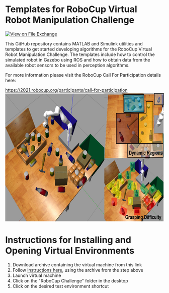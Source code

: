 # Templates for RoboCup Virtual Robot Manipulation Challenge
<!-- This is the "Title of the contribution" that was approved during the Community Contribution Review Process --> 

[![View <File Exchange Title> on File Exchange](https://www.mathworks.com/matlabcentral/images/matlab-file-exchange.svg)](https://www.mathworks.com/matlabcentral/fileexchange/####-file-exchange-title)  
<!-- Add this icon to the README if this repo also appears on File Exchange via the "Connect to GitHub" feature --> 

This GitHub repository contains MATLAB and Simulink utilities and templates to get started developing algorithms for the RoboCup Virtual Robot Manipulation Challenge. The templates include how to control the simulated robot in Gazebo using ROS and how to obtain data from the available robot sensors to be used in perception algorithms.

For more information please visit the RoboCup Call For Participation details here:

https://2021.robocup.org/participants/call-for-participation
<img src="./Images/RoboCupChallengeIcon.jpg" width="700" height="408">


# Instructions for Installing and Opening Virtual Environments
1. Download archive containing the virtual machine from this link
2. Follow [instructions here](https://www.mathworks.com/support/product/robotics/ros2-vm-installation-instructions-v4.html), using the archive from the step above
3. Launch virtual machine
4. Click on the "RoboCup Challenge" folder in the desktop
5. Click on the desired test environment shortcut



